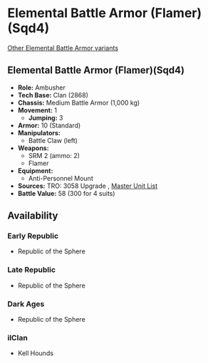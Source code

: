 # Elemental Battle Armor (Flamer)(Sqd4) 

[Other Elemental Battle Armor variants](../elemental_battle_armor.md) 

## Elemental Battle Armor (Flamer)(Sqd4) 

- **Role:** Ambusher 
- **Tech Base:** Clan (2868) 
- **Chassis:** Medium Battle Armor (1,000 kg) 
- **Movement:** 1 
  - **Jumping:** 3 
- **Armor:** 10 (Standard) 
- **Manipulators:** 
  - Battle Claw (left) 
- **Weapons:** 
  - SRM 2 (ammo: 2) 
  - Flamer 
- **Equipment:** 
  - Anti-Personnel Mount 
- **Sources:** TRO: 3058 Upgrade , [Master Unit List](http://masterunitlist.info/Unit/Details/958) 
- **Battle Value:** 58 (300 for 4 suits) 

## Availability 

### Early Republic 

- Republic of the Sphere 

### Late Republic 

- Republic of the Sphere 

### Dark Ages 

- Republic of the Sphere 

### ilClan 

- Kell Hounds 

